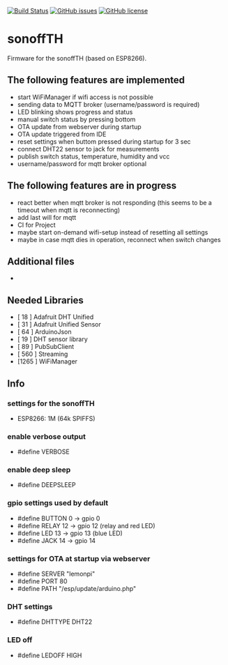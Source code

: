 [![Build Status](https://travis-ci.org/jipp/sonoffTH.svg?branch=master)](https://travis-ci.org/jipp/sonoffTH)
[![GitHub issues](https://img.shields.io/github/issues/jipp/sonoffTH.svg)](https://github.com/jipp/sonoffTH/issues)
[![GitHub license](https://img.shields.io/badge/license-MIT-blue.svg)](https://raw.githubusercontent.com/jipp/sonoffTH/master/LICENSE)

# sonoffTH
Firmware for the sonoffTH (based on ESP8266).

## The following features are implemented
* start WiFiManager if wifi access is not possible
* sending data to MQTT broker (username/password is required)
* LED blinking shows progress and status
* manual switch status by pressing bottom
* OTA update from webserver during startup
* OTA update triggered from IDE
* reset settings when buttom pressed during startup for 3 sec
* connect DHT22 sensor to jack for measurements
* publish switch status, temperature, humidity and vcc
* username/password for mqtt broker optional

## The following features are in progress
* react better when mqtt broker is not responding (this seems to be a timeout when mqtt is reconnecting)
* add last will for mqtt
* CI for Project
* maybe start on-demand wifi-setup instead of resetting all settings
* maybe in case mqtt dies in operation, reconnect when switch changes

## Additional files
-

## Needed Libraries
* [ 18  ] Adafruit DHT Unified
* [ 31  ] Adafruit Unified Sensor
* [ 64  ] ArduinoJson
* [ 19  ] DHT sensor library
* [ 89  ] PubSubClient
* [ 560 ] Streaming
* [1265 ] WiFiManager

## Info
### settings for the sonoffTH
* ESP8266: 1M (64k SPIFFS)

### enable verbose output
* #define VERBOSE

### enable deep sleep
* #define DEEPSLEEP

### gpio settings used by default
* #define BUTTON  0  -> gpio 0
* #define RELAY 12  -> gpio 12 (relay and red LED)
* #define LED 13  -> gpio 13 (blue LED)
* #define JACK  14  -> gpio 14

### settings for OTA at startup via webserver
* #define SERVER  "lemonpi"
* #define PORT    80
* #define PATH    "/esp/update/arduino.php"

### DHT settings
* #define DHTTYPE DHT22

### LED off
* #define LEDOFF  HIGH
